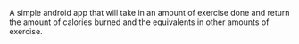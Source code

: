 A simple android app that will take in an amount of exercise done and return the amount of calories burned and the equivalents in other amounts of exercise.